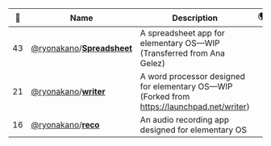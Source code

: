 |:star2: | Name | Description | 🌍|
|---|---|---|---|
|43|[@ryonakano](https://github.com/ryonakano)/[**Spreadsheet**](https://github.com/ryonakano/Spreadsheet)|A spreadsheet app for elementary OS—WIP (Transferred from Ana Gelez)||
|21|[@ryonakano](https://github.com/ryonakano)/[**writer**](https://github.com/ryonakano/writer)|A word processor designed for elementary OS—WIP (Forked from https://launchpad.net/writer)||
|16|[@ryonakano](https://github.com/ryonakano)/[**reco**](https://github.com/ryonakano/reco)|An audio recording app designed for elementary OS||

